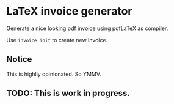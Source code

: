 
# LaTeX invoice generator

Generate a nice looking pdf invoice using pdfLaTeX as
compiler.

Use `invoice init` to create new invoice.


## Notice
This is highliy opinionated. So YMMV.


## TODO: This is work in progress.



